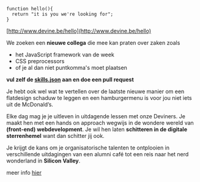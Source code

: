 ```
function hello(){ 
  return "it is you we're looking for"; 
}
```

[http://www.devine.be/hello](http://www.devine.be/hello)

We zoeken een **nieuwe collega** die mee kan praten over zaken zoals

- het JavaScript framework van de week
- CSS preprocessors
- of je al dan niet puntkomma's moet plaatsen


**vul zelf de [skills.json](https://github.com/devinehowest/hello/blob/master/skills.json) aan en doe een pull request**

Je hebt ook wel wat te vertellen over de laatste nieuwe manier om een flatdesign schaduw te leggen en een hamburgermenu is voor jou niet iets uit de McDonald’s.

Elke dag mag je je uitleven in uitdagende lessen met onze Deviners. 
Je maakt hen met een hands on approach wegwijs in de wondere wereld van **(front-end) webdevelopment**. Je wil hen laten **schitteren in de digitale sterrenhemel** want dan schitter jij ook.

Je krijgt de kans om je organisatorische talenten te ontplooien in verschillende uitdagingen van een alumni café tot een reis naar het nerd wonderland in **Silicon Valley**.

meer info [hier](http://www.howest.be/documenten/vacatures/2015048%20praktijk%20lector%20design%20en%20development.pdf)